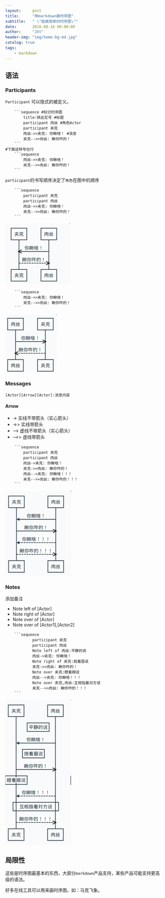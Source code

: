 ```yaml
---
layout:     post
title:      "用markdown画时序图"
subtitle:   " \"能画简单的时序图\""
date:       2016-08-16 00:00:00
author:     "Jht"
header-img: "img/home-bg-md.jpg"
catalog: true
tags:
    - markdown
---
```


## 语法

### Participants

`Participant` 可以隐式的被定义。

```
    ```sequence #标识时序图
        title:铁达尼号 #标题
        participant 肉丝 #角色Actor
        participant 夹克
        肉丝->>夹克: 你瞅啥！ #消息
        夹克-->>肉丝: 瞅你咋的！
    ```
#下面这样写也行
    ```sequence
        肉丝->>夹克: 你瞅啥！
        夹克-->>肉丝: 瞅你咋的！
    ```
```

`participant`的书写顺序决定了`角色`在图中的顺序

```
    ```sequence
        participant 夹克
        participant 肉丝
        肉丝->>夹克: 你瞅啥！
        夹克-->>肉丝: 瞅你咋的！
    ```
```
![img](/img/in-post/markdown-sequence/seq_p_1.jpg)


```
    ```sequence
        肉丝->>夹克: 你瞅啥！
        夹克-->>肉丝: 瞅你咋的！
    ```
```
![img](/img/in-post/markdown-sequence/seq_p_2.jpg)

### Messages

```
[Actor][Arrow][Actor]:消息内容
```

#### Arrow

- ->   实线不带箭头（实心箭头）
- ->>  实线带箭头
- -->  虚线不带箭头（实心箭头）
- -->> 虚线带箭头


```
    ```sequence
        participant 夹克
        participant 肉丝
        肉丝->夹克: 你瞅啥！
        夹克->>肉丝: 瞅你咋的！
        肉丝-->夹克: 你瞅啥！！！
        夹克-->>肉丝: 瞅你咋的！！！
    ```
```
![img](/img/in-post/markdown-sequence/seq_p_3.jpg)

### Notes

添加备注

- Note left of [Actor]
- Note right of [Actor]
- Note over of [Actor]
- Note over of [Actor1],[Actor2]

```
    ```sequence
            participant 夹克
            participant 肉丝
            Note left of 肉丝:平静的说
            肉丝->夹克: 你瞅啥！
            Note right of 夹克:挑着眉说
            夹克->>肉丝: 瞅你咋的！
            Note over 夹克:瞪着眼说
            肉丝-->夹克: 你瞅啥！！！
            Note over 夹克,肉丝:互相指着对方说
            夹克-->>肉丝: 瞅你咋的！！！
    ```
```

![img](/img/in-post/markdown-sequence/seq_p_4.jpg)

## 局限性

这些是时序图最基本的东西，大部分`markdown`产品支持，某些产品可能支持更高级的语法。

好多在线工具可以用来画时序图，如：马克飞象。 


